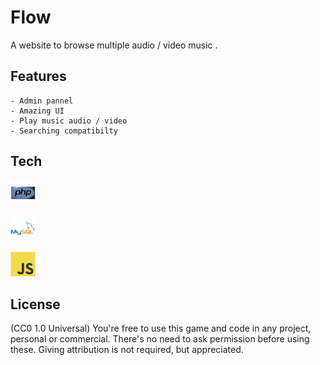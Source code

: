 # Flow

A website to browse multiple audio / video music .

## Features
    - Admin pannel
    - Amazing UI
    - Play music audio / video
    - Searching compatibilty


## Tech
 
<p align="left">
<a href="https://www.php.net" target="_blank" rel="noreferrer"> 
<img src="https://raw.githubusercontent.com/devicons/devicon/master/icons/php/php-original.svg" alt="php" width="40" height="40"/> </a> 
</p>

<p align="left">
<a href="https://www.mysql.com/" target="_blank" rel="noreferrer">
<img src="https://raw.githubusercontent.com/devicons/devicon/master/icons/mysql/mysql-original-wordmark.svg" alt="mysql" width="40" height="40"/></a>
</p>


<p align="left">
<a href="https://developer.mozilla.org/en-US/docs/Web/JavaScript" target="_blank" rel="noreferrer"> <img src="https://raw.githubusercontent.com/devicons/devicon/master/icons/javascript/javascript-original.svg" alt="javascript" width="40" height="40"/> </a>
</p>


## License
(CC0 1.0 Universal) You're free to use this game and code in any project, personal or commercial. There's no need to ask permission before using these. Giving attribution is not required, but appreciated.

  

